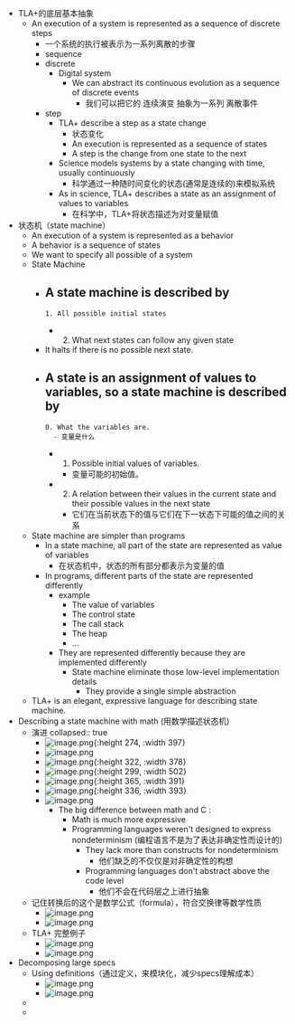 - TLA+的底层基本抽象
	- An execution of a system is represented as a sequence of discrete steps
		- 一个系统的执行被表示为一系列离散的步骤
		- sequence
		- discrete
			- Digital system
				- We can abstract its continuous evolution as a sequence of discrete events
					- 我们可以把它的 连续演变 抽象为一系列 离散事件
		- step
			- TLA+ describe a step as a state change
				- 状态变化
				- An execution is represented as a sequence of states
				- A step is the change from one state to the next
			- Science models systems by a state changing with time, usually continuously
				- 科学通过一种随时间变化的状态(通常是连续的)来模拟系统
			- As in science, TLA+ describes a state as an assignment of values to variables
				- 在科学中，TLA+将状态描述为对变量赋值
- 状态机（state machine）
	- An execution of a system is represented as a behavior
	- A behavior is a sequence of states
	- We want to specify all possible of a system
	- State Machine
		- A state machine is described by
			-
			  1. All possible initial states
			-
			  2. What next states can follow any given state
		- It halts if there is no possible next state.
		- A state is an assignment of values to variables, so a state machine is described by
			-
			  0. What the variables are.
				- 变量是什么
			-
			  1. Possible initial values of variables.
				- 变量可能的初始值。
			-
			  2. A relation between their values in the current state and their possible values in the next state
				- 它们在当前状态下的值与它们在下一状态下可能的值之间的关系
	- State machine are simpler than programs
		- In a state machine, all part of the state are represented as value of variables
			- 在状态机中，状态的所有部分都表示为变量的值
		- In programs, different parts of the state are represented differently
			- example
				- The value of variables
				- The control state
				- The call stack
				- The heap
				- ...
			- They are represented differently because they are implemented differently
				- State machine eliminate those low-level implementation details
					- They provide a single simple abstraction
	- TLA+ is an elegant, expressive language for describing state machine.
- Describing a state machine with math (用数学描述状态机)
	- 演进
	  collapsed:: true
		- ![image.png](../assets/image_1654529341200_0.png){:height 274, :width 397}
		- ![image.png](../assets/image_1654529370480_0.png)
		- ![image.png](../assets/image_1654529400161_0.png){:height 322, :width 378}
		- ![image.png](../assets/image_1654529474705_0.png){:height 299, :width 502}
		- ![image.png](../assets/image_1654529556431_0.png){:height 365, :width 391}
		- ![image.png](../assets/image_1654529592063_0.png){:height 336, :width 393}
		- ![image.png](../assets/image_1654529639541_0.png)
			- The big difference between math and C :
				- Math is much more expressive
				- Programming languages weren't designed to express nondeterminism (编程语言不是为了表达非确定性而设计的)
					- They lack more than constructs for nondeterminism
						- 他们缺乏的不仅仅是对非确定性的构想
					- Programming languages don't abstract above the code level
						- 他们不会在代码层之上进行抽象
	- 记住转换后的这个是数学公式（formula），符合交换律等数学性质
		- ![image.png](../assets/image_1654529983447_0.png)
		- ![image.png](../assets/image_1654530003980_0.png)
	- TLA+ 完整例子
		- ![image.png](../assets/image_1654530134394_0.png)
		- ![image.png](../assets/image_1654530152962_0.png)
- Decomposing large specs
	- Using definitions（通过定义，来模块化，减少specs理解成本）
		- ![image.png](../assets/image_1654530220178_0.png)
		- ![image.png](../assets/image_1654530284057_0.png)
	-
	-